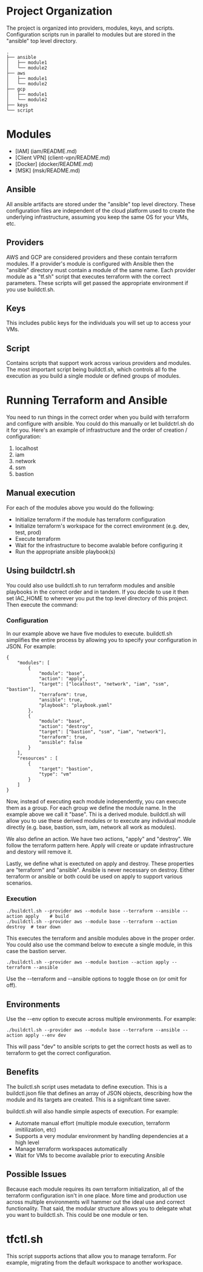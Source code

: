 # Project Organization

The project is organized into providers, modules, keys, and scripts.  Configuration scripts 
run in parallel to modules but are stored in the "ansible" top level directory.

```
.
├── ansible
│   ├── module1
│   └── module2
├── aws
│   ├── module1
│   └── module2
├── gcp
│   ├── module1
│   └── module2
├── keys
└── script
```

# Modules

* [IAM] (iam/README.md)
* [Client VPN] (client-vpn/README.md)
* [Docker] (docker/README.md)
* [MSK] (msk/README.md)

## Ansible

All ansible artifacts are stored under the "ansible" top level directory.  These configuration
files are independent of the cloud platform used to create the underlying infrastructure, 
assuming you keep the same OS for your VMs, etc.

## Providers

AWS and GCP are considered providers and these contain terraform modules.  If a provider's 
module is configured with Ansible then the "ansible" directory must contain a module of the
same name.  Each provider module as a "tf.sh" script that executes terraform with the correct
parameters.  These scripts will get passed the appropriate environment if you use 
buildctl.sh.

## Keys

This includes public keys for the individuals you will set up to access your VMs.

## Script

Contains scripts that support work across various providers and modules.  The most important
script being buildctl.sh, which controls all fo the execution as you build a single module or
defined groups of modules.

# Running Terraform and Ansible

You need to run things in the correct order when you build with terraform and configure
with ansible.  You could do this manually or let buildctrl.sh do it for you.  Here's 
an example of infrastructure and the order of creation / configuration:

1. localhost 
2. iam
3. network
4. ssm
5. bastion

## Manual execution

For each of the modules above you would do the following:

* Initialize terraform if the module has terraform configuration
* Initialize terraform's workspace for the correct environment (e.g. dev, test, prod)
* Execute terraform
* Wait for the infrastructure to become avalable before configuring it
* Run the appropriate ansible playbook(s)

## Using buildctrl.sh

You could also use buildctl.sh to run terraform modules and ansible playbooks in the 
correct order and in tandem.  If you decide to use it then set IAC_HOME to wherever 
you put the top level directory of this project.  Then execute the command:

### Configuration

In our example above we have five modules to execute.  buildctl.sh simplifies the entire
process by allowing you to specify your configuration in JSON.  For example:

```
{
    "modules": [
        {
            "module": "base",
            "action": "apply",
            "target": ["localhost", "network", "iam", "ssm", "bastion"],
            "terraform": true,
            "ansible": true,
            "playbook": "playbook.yaml"
        },
        {
            "module": "base",
            "action": "destroy",
            "target": ["bastion", "ssm", "iam", "network"],
            "terraform": true,
            "ansible": false
        }
    ],
    "resources" : [
        {
            "target": "bastion",
            "type": "vm"   
        }
    ]
}
```

Now, instead of executing each module independently, you can execute them as a group.  For 
each group we define the module name.  In the example above we call it "base".  Thi is a 
derived module.  buildctl.sh will allow you to use these derived modules or to execute any
individual module directly (e.g. base, bastion, ssm, iam, network all work as modules).

We also define an action.  We have two actions, "apply" and "destroy".  We follow the terraform
pattern here.  Apply will create or update infrastructure and destory will remove it.

Lastly, we define what is exectuted on apply and destroy.  These properties are "terraform" 
and "ansible".  Ansible is never necessary on destroy.  Either terraform or ansible or both
could be used on apply to support various scenarios.

### Execution

```
./buildctl.sh --provider aws --module base --terraform --ansible --action apply    # build
./buildctl.sh --provider aws --module base --terraform --action destroy  # tear down
```

This executes the terraform and ansible modules above in the proper order.  You 
could also use the command below to execute a single module, in this case the 
bastion server.

```
./buildctl.sh --provider aws --module bastion --action apply --terraform --ansible
```

Use the --terraform and --ansible options to toggle those on (or omit for off).


## Environments

Use the --env option to execute across multiple environments.  For example:

```
./buildctl.sh --provider aws --module base --terraform --ansible --action apply --env dev
```

This will pass "dev" to ansible scripts to get the correct hosts as well as to 
terraform to get the correct configuration.

## Benefits

The builctl.sh script uses metadata to define execution.  This is a buildctl.json 
file that defines an array of JSON objects, describing how the module and its targets
are created.  This is a signifcant time saver.

buildctl.sh will also handle simple aspects of execution.  For example:

* Automate manual effort (multiple module execution, terraform imitilization, etc)
* Supports a very modular environment by handling dependencies at a high level
* Manage terraform workspaces automatically
* Wait for VMs to become available prior to executing Ansible

## Possible Issues

Because each module requires its own terraform initialization, all of the terraform 
configuration isn't in one place.  More time and production use across multiple
environments will hammer out the ideal use and correct functionality.  That said,
the modular structure allows you to delegate what you want to buildctl.sh.  This 
could be one module or ten.

# tfctl.sh

This script supports actions that allow you to manage terraform.  For example, 
migrating from the default workspace to another workspace. 